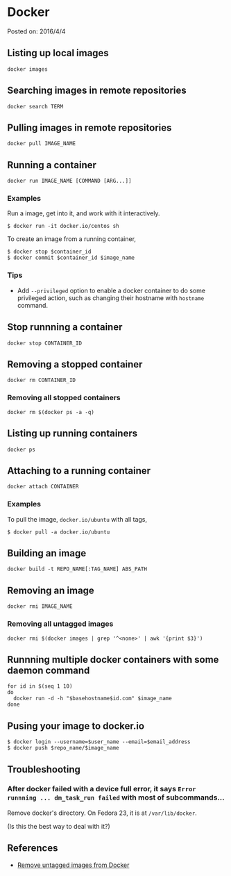 # Docker

Posted on: 2016/4/4


## Listing up local images

```
docker images
```


## Searching images in remote repositories

```
docker search TERM
```


## Pulling images in remote repositories

```
docker pull IMAGE_NAME
```


## Running a container

```
docker run IMAGE_NAME [COMMAND [ARG...]]
```

### Examples

Run a image, get into it, and work with it interactively.

```
$ docker run -it docker.io/centos sh
```

To create an image from a running container,

```
$ docker stop $container_id
$ docker commit $container_id $image_name
```

### Tips

- Add `--privileged` option to enable a docker container
  to do some privileged action, such as changing their hostname
  with `hostname` command.


## Stop runnning a container

```
docker stop CONTAINER_ID
```


## Removing a stopped container

```
docker rm CONTAINER_ID
```

### Removing all stopped containers

```
docker rm $(docker ps -a -q)
```

## Listing up running containers

```
docker ps
```


## Attaching to a running container

```
docker attach CONTAINER
```


### Examples

To pull the image, `docker.io/ubuntu` with all tags,

```
$ docker pull -a docker.io/ubuntu
```


## Building an image

```
docker build -t REPO_NAME[:TAG_NAME] ABS_PATH
```


## Removing an image

```
docker rmi IMAGE_NAME
```

### Removing all untagged images

```
docker rmi $(docker images | grep '^<none>' | awk '{print $3}')
```

## Runnning multiple docker containers with some daemon command

```
for id in $(seq 1 10)
do
  docker run -d -h "$basehostname$id.com" $image_name
done
```

## Pusing your image to docker.io

```
$ docker login --username=$user_name --email=$email_address
$ docker push $repo_name/$image_name
```


## Troubleshooting

### After docker failed with a device full error, it says `Error runnning ... dm_task_run failed` with most of subcommands...

Remove docker's directory.
On Fedora 23, it is at `/var/lib/docker`.

(Is this the best way to deal with it?)



## References

- [Remove untagged images from Docker](http://jimhoskins.com/2013/07/27/remove-untagged-docker-images.html)
